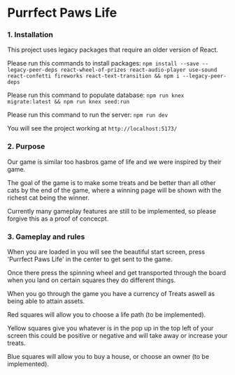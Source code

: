 # Purrfect Paws Life

### 1. Installation

This project uses legacy packages that require an older version of React.

Please run this commands to install packages:
`npm install --save --legacy-peer-deps react-wheel-of-prizes react-audio-player use-sound react-confetti fireworks react-text-transition && npm i --legacy-peer-deps`

Please run this command to populate database:
`npm run knex migrate:latest && npm run knex seed:run`

Please run this command to run the server:
`npm run dev`

You will see the project working at `http://localhost:5173/`

### 2. Purpose
 Our game is similar too hasbros game of life and we were inspired by their game.

 The goal of the game is to make some treats and be better than all other cats by the end of the game, where a winning page will be shown with the richest cat being the winner.

 Currently many gameplay features are still to be implemented, so please forgive this as a proof of concecpt.

 ### 3. Gameplay and rules
 
 When you are loaded in you will see the beautiful start screen, press 'Purrfect Paws Life' in the center to get sent to the game.
 
 Once there press the spinning wheel and get transported through the board when you land on certain squares they do different things.
 
 When you go through the game you have a currency of Treats aswell as being able to attain assets.

 Red squares will allow you to choose a life path (to be implemented).
 
 Yellow squares give you whatever is in the pop up in the top left of your screen this could be positive or negative and will take away or increase your treats.
 
 Blue squares will allow you to buy a house, or choose an owner (to be implemented).
